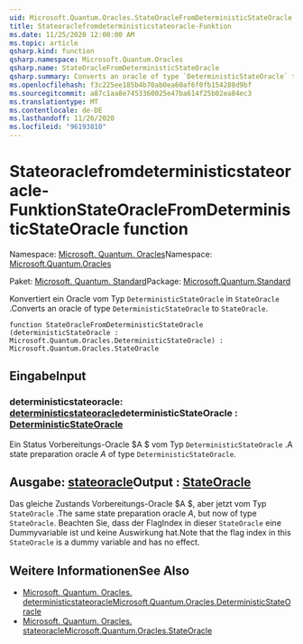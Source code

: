 ```yaml
---
uid: Microsoft.Quantum.Oracles.StateOracleFromDeterministicStateOracle
title: Stateoraclefromdeterministicstateoracle-Funktion
ms.date: 11/25/2020 12:00:00 AM
ms.topic: article
qsharp.kind: function
qsharp.namespace: Microsoft.Quantum.Oracles
qsharp.name: StateOracleFromDeterministicStateOracle
qsharp.summary: Converts an oracle of type `DeterministicStateOracle` to `StateOracle`.
ms.openlocfilehash: f3c225ee185b4b70ab0ea60af6f0fb154288d9bf
ms.sourcegitcommit: a87c1aa8e7453360025e47ba614f25b02ea84ec3
ms.translationtype: MT
ms.contentlocale: de-DE
ms.lasthandoff: 11/26/2020
ms.locfileid: "96193810"
---
```

# <a name="stateoraclefromdeterministicstateoracle-function"></a><span data-ttu-id="5d0ba-102">Stateoraclefromdeterministicstateoracle-Funktion</span><span class="sxs-lookup"><span data-stu-id="5d0ba-102">StateOracleFromDeterministicStateOracle function</span></span>

<span data-ttu-id="5d0ba-103">Namespace: [Microsoft. Quantum. Oracles](xref:Microsoft.Quantum.Oracles)</span><span class="sxs-lookup"><span data-stu-id="5d0ba-103">Namespace: [Microsoft.Quantum.Oracles](xref:Microsoft.Quantum.Oracles)</span></span>

<span data-ttu-id="5d0ba-104">Paket: [Microsoft. Quantum. Standard](https://nuget.org/packages/Microsoft.Quantum.Standard)</span><span class="sxs-lookup"><span data-stu-id="5d0ba-104">Package: [Microsoft.Quantum.Standard](https://nuget.org/packages/Microsoft.Quantum.Standard)</span></span>


<span data-ttu-id="5d0ba-105">Konvertiert ein Oracle vom Typ `DeterministicStateOracle` in `StateOracle` .</span><span class="sxs-lookup"><span data-stu-id="5d0ba-105">Converts an oracle of type `DeterministicStateOracle` to `StateOracle`.</span></span>

```qsharp
function StateOracleFromDeterministicStateOracle (deterministicStateOracle : Microsoft.Quantum.Oracles.DeterministicStateOracle) : Microsoft.Quantum.Oracles.StateOracle
```


## <a name="input"></a><span data-ttu-id="5d0ba-106">Eingabe</span><span class="sxs-lookup"><span data-stu-id="5d0ba-106">Input</span></span>

### <a name="deterministicstateoracle--deterministicstateoracle"></a><span data-ttu-id="5d0ba-107">deterministicstateoracle: [deterministicstateoracle](xref:Microsoft.Quantum.Oracles.DeterministicStateOracle)</span><span class="sxs-lookup"><span data-stu-id="5d0ba-107">deterministicStateOracle : [DeterministicStateOracle](xref:Microsoft.Quantum.Oracles.DeterministicStateOracle)</span></span>

<span data-ttu-id="5d0ba-108">Ein Status Vorbereitungs-Oracle $A $ vom Typ `DeterministicStateOracle` .</span><span class="sxs-lookup"><span data-stu-id="5d0ba-108">A state preparation oracle $A$ of type `DeterministicStateOracle`.</span></span>



## <a name="output--stateoracle"></a><span data-ttu-id="5d0ba-109">Ausgabe: [stateoracle](xref:Microsoft.Quantum.Oracles.StateOracle)</span><span class="sxs-lookup"><span data-stu-id="5d0ba-109">Output : [StateOracle](xref:Microsoft.Quantum.Oracles.StateOracle)</span></span>

<span data-ttu-id="5d0ba-110">Das gleiche Zustands Vorbereitungs-Oracle $A $, aber jetzt vom Typ `StateOracle` .</span><span class="sxs-lookup"><span data-stu-id="5d0ba-110">The same state preparation oracle $A$, but now of type `StateOracle`.</span></span> <span data-ttu-id="5d0ba-111">Beachten Sie, dass der FlagIndex in dieser `StateOracle` eine Dummyvariable ist und keine Auswirkung hat.</span><span class="sxs-lookup"><span data-stu-id="5d0ba-111">Note that the flag index in this `StateOracle` is a dummy variable and has no effect.</span></span>

## <a name="see-also"></a><span data-ttu-id="5d0ba-112">Weitere Informationen</span><span class="sxs-lookup"><span data-stu-id="5d0ba-112">See Also</span></span>

- [<span data-ttu-id="5d0ba-113">Microsoft. Quantum. Oracles. deterministicstateoracle</span><span class="sxs-lookup"><span data-stu-id="5d0ba-113">Microsoft.Quantum.Oracles.DeterministicStateOracle</span></span>](xref:Microsoft.Quantum.Oracles.DeterministicStateOracle)
- [<span data-ttu-id="5d0ba-114">Microsoft. Quantum. Oracles. stateoracle</span><span class="sxs-lookup"><span data-stu-id="5d0ba-114">Microsoft.Quantum.Oracles.StateOracle</span></span>](xref:Microsoft.Quantum.Oracles.StateOracle)